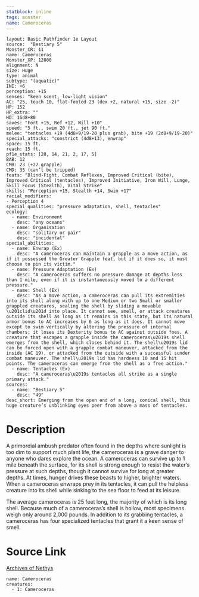 ```yaml
---
statblock: inline
tags: monster
name: Cameroceras
---
```

```statblock
layout: Basic Pathfinder 1e Layout
source:  "Bestiary 5"
Monster_CR: 11
name: Cameroceras
Monster_XP: 12800
alignment: N
size: Huge
type: animal
subtype: "(aquatic)"
INI: +6
perception: +15
senses: "keen scent, low-light vision"
AC: "25, touch 10, flat-footed 23 (dex +2, natural +15, size -2)"
HP: 152
HP_extra: ""
HD: 16d8+80
saves: "Fort +15, Ref +12, Will +10"
speed: "5 ft., swim 20 ft., jet 90 ft."
melee: "tentacles +19 (4d8+9/19-20 plus grab), bite +19 (2d8+9/19-20)"
special_attacks: "constrict (4d8+13), enwrap"
space: 15 ft.
reach: 15 ft.
pf1e_stats: [28, 14, 21, 2, 17, 5]
BAB: 12
CMB: 23 (+27 grapple)
CMD: 35 (can’t be tripped)
feats: "Blind-Fight, Combat Reflexes, Improved Critical (bite), Improved Critical (tentacles), Improved Initiative, Iron Will, Lunge, Skill Focus (Stealth), Vital Strike"
skills: "Perception +15, Stealth +14, Swim +17"
racial_modifiers:
- Perception 4
special_qualities: "pressure adaptation, shell, tentacles"
ecology:
  - name: Environment
    desc: "any oceans"
  - name: Organisation
    desc: "solitary or pair"
    desc: "incidental"
special_abilities:
  - name: Enwrap (Ex)
    desc: "A cameroceras can maintain a grapple as a move action, as if it possessed the Greater Grapple feat, but if it does so, it must choose to pin its victim."
  - name: Pressure Adaptation (Ex)
    desc: "A cameroceras suffers no pressure damage at depths less than 1 mile, even if it is instantaneously moved to a different pressure."
  - name: Shell (Ex)
    desc: "As a move action, a cameroceras can pull its extremities into its shell along with up to one Medium or two Small or smaller grappled creatures, sealing the shell by sliding a movable \u201clid\u201d into place. It cannot see, smell, or attack creatures outside its shell as long as it remains in this state, but its natural armor bonus to AC increases by 6 as long as it does. It cannot move except to swim vertically by altering the pressure of internal chambers; it loses its Dexterity bonus to AC against outside foes. A creature that escapes a grapple inside the cameroceras\u2019s shell emerges from the shell, which closes behind it. The shell\u2019s lid can be forced open with a grapple combat maneuver, attacked from the inside (AC 19), or attacked from the outside with a successful sunder combat maneuver. The shell\u2019s lid has hardness 10 and 15 hit points. The cameroceras can emerge from the shell as a free action."
  - name: Tentacles (Ex)
    desc: "A cameroceras\u2019s tentacles all strike as a single primary attack."
sources:
  - name: "Bestiary 5"
    desc: "49"
desc_short: Emerging from the open end of a long, conical shell, this huge creature’s unblinking eyes peer from above a mass of tentacles.
```
# Description
A primordial ambush predator often found in the depths where sunlight is too dim to support much plant life, the cameroceras is a grave danger to anyone who dares explore the ocean. A cameroceras can survive up to 1 mile beneath the surface, for its shell is strong enough to resist the water’s pressure at such depths, though it cannot survive for long at greater depths. At times, hunger drives these beasts to higher, brighter waters. When a cameroceras enwraps prey in its tentacles, it can pull the helpless creature into its shell while sinking to the sea floor to feed at its leisure.

The average cameroceras is 25 feet long, the majority of which is its long shell. Because much of a cameroceras’s shell is hollow, most specimens weigh only around 2,000 pounds. In addition to its grabbing tentacles, a cameroceras has four specialized tentacles that grant it a keen sense of smell.
# Source Link
[Archives of Nethys](https://aonprd.com/MonsterDisplay.aspx?ItemName=Cameroceras)
```encounter-table
name: Cameroceras
creatures:
  - 1: Cameroceras
```
